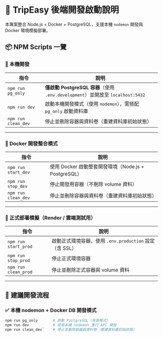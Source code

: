 # 🧭 TripEasy 後端開發啟動說明

本專案整合 Node.js + Docker + PostgreSQL，支援本機 `nodemon` 開發與 Docker 環境模擬部署。

## 📦 NPM Scripts 一覽

### 🔧 本機開發

| 指令               | 說明 |
|--------------------|------|
| `npm run pg_only`   | **僅啟動 PostgreSQL 容器**（使用 `.env.development`）並開放至 `localhost:5432` |
| `npm run dev`       | 啟動本機開發模式（使用 `nodemon`），需搭配 `pg_only` 啟動資料庫 |
| `npm run clean_dev`  | 停止並刪除容器與資料卷（重建資料庫初始狀態） |

---

### 🧪 Docker 開發整合模式

| 指令                | 說明 |
|---------------------|------|
| `npm run start_dev`  | 使用 Docker 啟動整套開發環境（Node.js + PostgreSQL） |
| `npm run stop_dev`   | 停止開發用容器（不刪除 volume 資料） |
| `npm run clean_dev`  | 停止並刪除容器與資料卷（重建資料庫初始狀態） |

---

### 🚀 正式部署模擬（Render / 雲端測試用）

| 指令                 | 說明 |
|----------------------|------|
| `npm run start_prod`  | 啟動正式環境容器，使用 `.env.production` 設定（含 SSL） |
| `npm run stop_prod`   | 停止正式環境容器 |
| `npm run clean_prod`  | 停止並刪除正式容器與 volume 資料 |

---

## 🧭 建議開發流程

### ✅ 本機 nodemon + Docker DB 開發模式

```bash
npm run pg_only       # 啟動 PostgreSQL（背景模式）
npm run dev           # 使用本機 nodemon 進行 API 開發
npm run clean_dev`    # 停止並刪除容器與資料卷（重建資料庫初始狀態）
